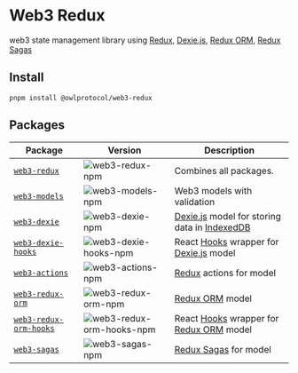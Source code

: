 [ether.js]: https://github.com/ethers-io/ethers.js/
[web3.js]: https://github.com/web3/web3.js
[Typechain]: https://github.com/dethcrypto/TypeChain
[HRE]: https://hardhat.org/hardhat-runner/docs/advanced/hardhat-runtime-environment
[ts-node]: https://github.com/TypeStrong/ts-node
[esbuild]: https://github.com/evanw/esbuild
[hardhat-shorthand]: https://github.com/NomicFoundation/hardhat/tree/main/packages/hardhat-shorthand
[@typechain/hardhat]: https://www.npmjs.com/package/@typechain/hardhat
[Leo Vigna]: https://github.com/leovigna
[Dexie.js]: https://github.com/dexie/Dexie.js
[Redux]: https://github.com/reduxjs/redux
[Redux ORM]: https://redux-orm.github.io/redux-orm/
[Redux Sagas]: https://redux-saga.js.org/
[IndexedDB]: https://developer.mozilla.org/en-US/docs/Web/API/IndexedDB_API
[Hooks]: https://react.dev/reference/react

[web3-models-npm]: https://img.shields.io/npm/v/@owlprotocol/web3-models.svg
[web3-dexie-npm]: https://img.shields.io/npm/v/@owlprotocol/web3-dexie.svg
[web3-dexie-hooks-npm]: https://img.shields.io/npm/v/@owlprotocol/web3-dexie-hooks.svg
[web3-actions-npm]: https://img.shields.io/npm/v/@owlprotocol/web3-actions.svg
[web3-redux-orm-npm]: https://img.shields.io/npm/v/@owlprotocol/web3-redux-orm.svg
[web3-redux-orm-hooks-npm]: https://img.shields.io/npm/v/@owlprotocol/web3-redux-orm-hooks.svg
[web3-sagas-npm]: https://img.shields.io/npm/v/@owlprotocol/web3-sagas.svg
[web3-redux-npm]: https://img.shields.io/npm/v/@owlprotocol/web3-redux.svg

[web3-redux]: ./packages/web3-redux
[web3-redux-npm]: https://img.shields.io/npm/v/@owlprotocol/web3-redux.svg

# Web3 Redux
web3 state management library using [Redux], [Dexie.js], [Redux ORM], [Redux Sagas]

## Install
```
pnpm install @owlprotocol/web3-redux
```

## Packages
| Package  | Version |  Description |
| ---------|---------|----------- |
| [`web3-redux`](./web3-redux) | ![web3-redux-npm] | Combines all packages. |
| [`web3-models`](./web3-models) | ![web3-models-npm] | Web3 models with validation  |
| [`web3-dexie`](./web3-dexie) | ![web3-dexie-npm] | [Dexie.js] model for storing data in [IndexedDB] |
| [`web3-dexie-hooks`](./web3-dexie-hooks) | ![web3-dexie-hooks-npm] | React [Hooks] wrapper for [Dexie.js] model |
| [`web3-actions`](./web3-actions) | ![web3-actions-npm] | [Redux] actions for model |
| [`web3-redux-orm`](./web3-redux-orm) | ![web3-redux-orm-npm] | [Redux ORM] model |
| [`web3-redux-orm-hooks`](./web3-redux-orm-hooks) | ![web3-redux-orm-hooks-npm] | React [Hooks] wrapper for [Redux ORM] model  |
| [`web3-sagas`](./web3-sagas) | ![web3-sagas-npm] | [Redux Sagas] for model  |

